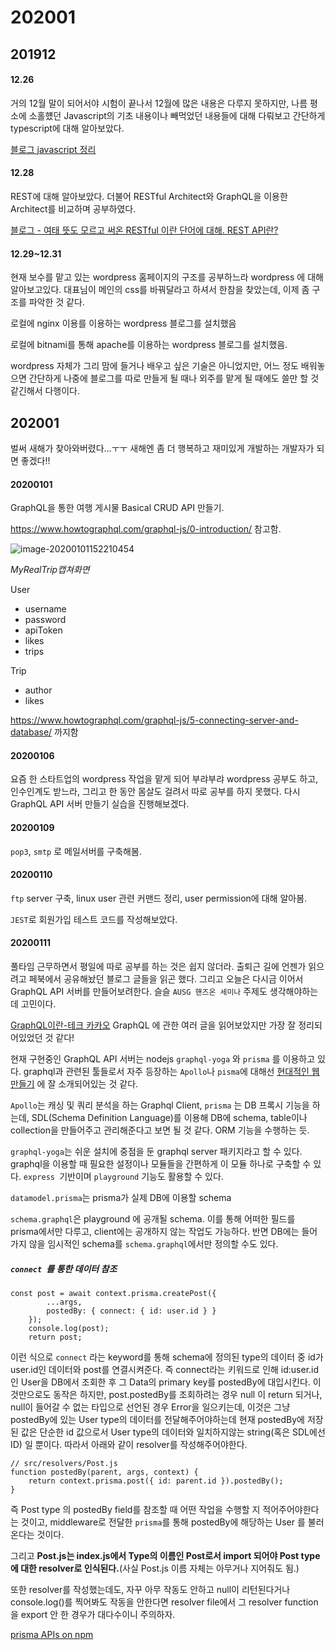 # 202001

## 201912

#### 12.26

거의 12월 말이 되어서야 시험이 끝나서 12월에 많은 내용은 다루지 못하지만, 나름 평소에 소홀헀던 Javascript의 기초 내용이나 빼먹었던 내용들에 대해 다뤄보고 간단하게 typescript에 대해 알아보았다.

[블로그 javascript 정리](https://senticoding.tistory.com/86)



#### 12.28

REST에 대해 알아보았다. 더불어 RESTful Architect와 GraphQL을 이용한 Architect를 비교하며 공부하였다.

[블로그 - 여태 뜻도 모르고 써온 RESTful 이란 단어에 대해. REST API란?](https://senticoding.tistory.com/87)



#### 12.29~12.31

현재 보수를 맡고 있는 wordpress 홈페이지의 구조를 공부하느라 wordpress 에 대해 알아보고있다. 대표님이 메인의 css를 바꿔달라고 하셔서 한참을 찾았는데, 이제 좀 구조를 파악한 것 같다. 

로컬에 nginx 이용를 이용하는 wordpress 블로그를 설치했음

로컬에 bitnami를 통해 apache를 이용하는 wordpress 블로그를 설치했음.

wordpress 자체가 그리 맘에 들거나 배우고 싶은 기술은 아니었지만, 어느 정도 배워놓으면 간단하게 나중에 블로그를 따로 만들게 될 때나 외주를 맡게 될 때에도 쓸만 할 것 같긴해서 다행이다.



## 202001

벌써 새해가 찾아와버렸다...ㅜㅜ 새해엔 좀 더 행복하고 재미있게 개발하는 개발자가 되면 좋겠다!!

#### 20200101

GraphQL을 통한 여행 게시물 Basical CRUD API 만들기.

https://www.howtographql.com/graphql-js/0-introduction/ 참고함.

![image-20200101152210454](/home/su/til/imgs/202001011_myreal.png)

_MyRealTrip캡쳐화면_

User

- username
- password
- apiToken
- likes
- trips

Trip

* author
* likes

https://www.howtographql.com/graphql-js/5-connecting-server-and-database/ 까지함

#### 20200106

요즘 한 스타트업의 wordpress 작업을 맡게 되어 부랴부랴 wordpress 공부도 하고, 인수인계도 받느라, 그리고 한 동안 몸살도 걸려서 따로 공부를 하지 못했다. 다시 GraphQL API 서버 만들기 실습을 진행해보겠다.

#### 20200109

`pop3`, `smtp` 로 메일서버를 구축해봄. 

#### 20200110

`ftp` server 구축, linux user 관련 커맨드 정리, user permission에 대해 알아봄.

`JEST`로 회원가입 테스트 코드를 작성해보았다.

#### 20200111

풀타임 근무하면서 평일에 따로 공부를 하는 것은 쉽지 않더라. 출퇴근 길에 언젠가 읽으려고 페북에서 공유해놨던 블로그 글들을 읽곤 했다. 그리고 오늘은 다시금 이어서 GraphQL API 서버를 만들어보려한다. 슬슬 `AUSG 핸즈온 세미나` 주제도 생각해야하는데 고민이다.

[GraphQL이란-테크 카카오](https://tech.kakao.com/2019/08/01/graphql-basic/) GraphQL 에 관한 여러 글을 읽어보았지만 가장 잘 정리되어있었던 것 같다!

현재 구현중인 GraphQL API 서버는 nodejs `graphql-yoga` 와 `prisma` 를 이용하고 있다. graphql과 관련된 툴들로서 자주 등장하는 `Apollo`나 `pisma`에 대해선 [현대적인 웹 만들기]([https://medium.com/@kiyeopyang/%EA%B0%80%EC%9E%A5-%ED%98%84%EB%8C%80%EC%A0%81%EC%9D%B8-%EC%9B%B9%EC%9D%84-%EB%A7%8C%EB%93%A4%EC%9E%90-3%ED%8E%B8-graphql-cb69ce1a64b5](https://medium.com/@kiyeopyang/가장-현대적인-웹을-만들자-3편-graphql-cb69ce1a64b5)) 에 잘 소개되어있는 것 같다.

`Apollo`는 캐싱 및 쿼리 분석을 하는 Graphql Client, `prisma` 는 DB 프록시 기능을 하는데, SDL(Schema Definition Language)를 이용해 DB에 schema, table이나 collection을 만들어주고 관리해준다고 보면 될 것 같다. ORM 기능을 수행하는 듯.

`graphql-yoga`는 쉬운 설치에 중점을 둔 graphql server 패키지라고 할 수 있다. graphql을 이용할 때 필요한 설정이나 모듈들을 간편하게 이 모듈 하나로 구축할 수 있다. `express `기반이며 `playground` 기능도 활용할 수 있다.

`datamodel.prisma`는 prisma가 실제 DB에 이용할 schema

`schema.graphql`은 playground 에 공개될 schema. 이를 통해 어떠한 필드를 prisma에서만 다루고, client에는 공개하지 않는 작업도 가능하다. 반면 DB에는 들어가지 않을 임시적인 schema를 `schema.graphql`에서만 정의할 수도 있다.



##### `connect `를 통한 데이터 참조

```
const post = await context.prisma.createPost({
        ...args,
        postedBy: { connect: { id: user.id } }
    });
    console.log(post);
    return post;
```

이런 식으로 `connect` 라는 keyword를 통해 schema에 정의된 type의 데이터 중 id가 user.id인 데이터와 post를 연결시켜준다. 즉 connect라는 키워드로 인해 id:user.id인 User을 DB에서 조회한 후 그 Data의 primary key를 postedBy에 대입시킨다. 이것만으로도 동작은 하지만, post.postedBy를 조회하려는 경우 null 이 return 되거나, null이 들어갈 수 없는 타입으로 선언된 경우 Error을 일으키는데, 이것은 그냥 postedBy에 있는 User type의 데이터를 전달해주어야하는데 현재 postedBy에 저장된 값은 단순한 id 값으로서 User type의 데이터와 일치하지않는 string(혹은 SDL에선 ID) 일 뿐이다. 따라서 아래와 같이 resolver를 작성해주어야한다.

```
// src/resolvers/Post.js
function postedBy(parent, args, context) {
    return context.prisma.post({ id: parent.id }).postedBy();
}
```

즉 Post type 의 postedBy field를 참조할 때 어떤 작업을 수행할 지 적어주어야한다는 것이고, middleware로 전달한 `prisma`를 통해 postedBy에 해당하는 User 를 불러온다는 것이다.

그리고 **Post.js는 index.js에서 Type의 이름인 Post로서 import 되어야 Post type에 대한 resolver로 인식된다.**(사실 Post.js 이름 자체는 아무거나 지어줘도 됨.)

또한 resolver를 작성했는데도, 자꾸 아무 작동도 안하고 null이 리턴된다거나 console.log()를 찍어봐도 작동을 안한다면 resolver file에서 그 resolver function을 export 안 한 경우가 대다수이니 주의하자.

[prisma APIs on npm](https://www.npmjs.com/package/prisma#database-connectors)





